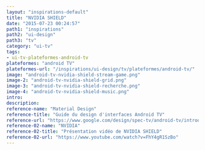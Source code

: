 ```yaml
---
layout: "inspirations-default"
title: "NVIDIA SHIELD"
date: "2015-07-23 00:24:57"
path1: "inspirations"
path2: "ui-design"
path3: "tv"
category: "ui-tv"
tags:
- ui-tv-plateformes-android-tv
plateformes: "android TV"
plateformes-url: "/inspirations/ui-design/tv/plateformes/android-tv/"
image: "android-tv-nvidia-shield-stream-game.png"
image-2: "android-tv-nvidia-shield-grid.png"
image-3: "android-tv-nvidia-shield-recherche.png"
image-4: "android-tv-nvidia-shield-music.png"
intro:
description:
reference-name: "Material Design"
reference-title: "Guide du design d'interfaces Android TV"
reference-url: "https://www.google.com/design/spec-tv/android-tv/introduction.html"
reference-02-name: "NVIDIA"
reference-02-title: "Présentation vidéo de NVIDIA SHIELD"
reference-02-url: "https://www.youtube.com/watch?v=FhY4gR1SzBo"
---
```


